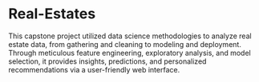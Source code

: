 # Real-Estates
This capstone project utilized data science methodologies to analyze real estate data, from gathering and cleaning to modeling and deployment. Through meticulous feature engineering, exploratory analysis, and model selection, it provides insights, predictions, and personalized recommendations via a user-friendly web interface.
